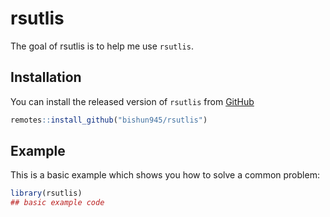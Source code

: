 
<!-- README.md is generated from README.Rmd. Please edit that file -->

# rsutlis

<!-- badges: start -->
<!-- badges: end -->

The goal of rsutlis is to help me use `rsutlis`.

## Installation

You can install the released version of `rsutlis` from
[GitHub](www.github.com/bishun945/rsutlis)

``` r
remotes::install_github("bishun945/rsutlis")
```

## Example

This is a basic example which shows you how to solve a common problem:

``` r
library(rsutlis)
## basic example code
```
